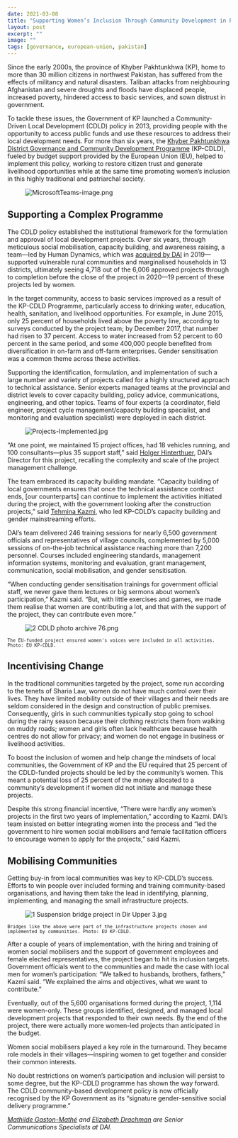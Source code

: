```yaml
---
date: 2021-03-08
title: "Supporting Women’s Inclusion Through Community Development in Pakistan"
layout: post
excerpt: ""
image: ""
tags: [governance, european-union, pakistan]
---
```

<p>Since the early 2000s, the province of Khyber Pakhtunkhwa (KP), home to more than 30 million citizens in northwest Pakistan, has suffered from the effects of militancy and natural disasters. Taliban attacks from neighbouring Afghanistan and severe droughts and floods have displaced people, increased poverty, hindered access to basic services, and sown distrust in government.</p><p>To tackle these issues, the Government of KP launched a Community-Driven Local Development (CDLD) policy in 2013, providing people with the opportunity to access public funds and use these resources to address their local development needs. For more than six years, the <a href="https://www.dai.com/our-work/projects/pakistan-khyber-pakhtunkhwa-district-governance-and-community-development-programme-kp-cdld">Khyber Pakhtunkhwa District Governance and Community Development Programme</a> (KP-CDLD), fueled by budget support provided by the European Union (EU), helped to implement this policy, working to restore citizen trust and generate livelihood opportunities while at the same time promoting women’s inclusion in this highly traditional and patriarchal society.</p><figure class="kg-card kg-image-card"><img src="https://pubs.ghost.io/uploads/MicrosoftTeams-image.png" class="kg-image" alt="MicrosoftTeams-image.png" loading="lazy"></figure><h2 id="supporting-a-complex-programme">Supporting a Complex Programme</h2><p>The CDLD policy established the institutional framework for the formulation and approval of local development projects. Over six years, through meticulous social mobilisation, capacity building, and awareness raising, a team—led by Human Dynamics, which was <a href="https://www.dai.com/news/dai-acquires-leading-european-development-consultancy-human-dynamics">acquired by DAI</a> in 2019—supported vulnerable rural communities and marginalised households in 13 districts, ultimately seeing 4,718 out of the 6,006 approved projects through to completion before the close of the project in 2020—19 percent of these projects led by women.</p><p>In the target community, access to basic services improved as a result of the KP-CDLD Programme, particularly access to drinking water, education, health, sanitation, and livelihood opportunities. For example, in June 2015, only 25 percent of households lived above the poverty line, according to surveys conducted by the project team; by December 2017, that number had risen to 37 percent. Access to water increased from 52 percent to 60 percent in the same period, and some 400,000 people benefited from diversification in on-farm and off-farm enterprises. Gender sensitisation was a common theme across these activities.</p><p>Supporting the identification, formulation, and implementation of such a large number and variety of projects called for a highly structured approach to technical assistance. Senior experts managed teams at the provincial and district levels to cover capacity building, policy advice, communications, engineering, and other topics. Teams of four experts (a coordinator, field engineer, project cycle management/capacity building specialist, and monitoring and evaluation specialist) were deployed in each district.</p><figure class="kg-card kg-image-card"><img src="https://pubs.ghost.io/uploads/Projects-Implemented.jpg" class="kg-image" alt="Projects-Implemented.jpg" loading="lazy"></figure><p>“At one point, we maintained 15 project offices, had 18 vehicles running, and 100 consultants—plus 35 support staff,” said <a href="https://www.linkedin.com/in/holger-hinterthuer-3851a433/">Holger Hinterthuer</a>, DAI’s Director for this project, recalling the complexity and scale of the project management challenge.</p><p>The team embraced its capacity building mandate. “Capacity building of local governments ensures that once the technical assistance contract ends, [our counterparts] can continue to implement the activities initiated during the project, with the government looking after the construction projects,” said <a href="https://www.linkedin.com/in/tehmina-kazmi-60460210/">Tehmina Kazmi</a>, who led KP-CDLD’s capacity building and gender mainstreaming efforts.</p><p>DAI’s team delivered 246 training sessions for nearly 6,500 government officials and representatives of village councils, complemented by 5,000 sessions of on-the-job technical assistance reaching more than 7,200 personnel. Courses included engineering standards, management information systems, monitoring and evaluation, grant management, communication, social mobilisation, and gender sensitisation.</p><p>“When conducting gender sensitisation trainings for government official staff, we never gave them lectures or big sermons about women’s participation,” Kazmi said. “But, with little exercises and games, we made them realise that women are contributing a lot, and that with the support of the project, they can contribute even more.”</p><figure class="kg-card kg-image-card"><img src="https://pubs.ghost.io/uploads/2%20CDLD%20photo%20archive%2076.png" class="kg-image" alt="2 CDLD photo archive 76.png" loading="lazy"></figure><p><code><code>The EU-funded project ensured women's voices were included in all activities. Photo: EU KP-CDLD.</code></code></p><h2 id="incentivising-change">Incentivising Change</h2><p>In the traditional communities targeted by the project, some run according to the tenets of Sharia Law, women do not have much control over their lives. They have limited mobility outside of their villages and their needs are seldom considered in the design and construction of public premises. Consequently, girls in such communities typically stop going to school during the rainy season because their clothing restricts them from walking on muddy roads; women and girls often lack healthcare because health centres do not allow for privacy; and women do not engage in business or livelihood activities.</p><p>To boost the inclusion of women and help change the mindsets of local communities, the Government of KP and the EU required that 25 percent of the CDLD-funded projects should be led by the community’s women. This meant a potential loss of 25 percent of the money allocated to a community’s development if women did not initiate and manage these projects.</p><p>Despite this strong financial incentive, “There were hardly any women’s projects in the first two years of implementation,” according to Kazmi. DAI’s team insisted on better integrating women into the process and “led the government to hire women social mobilisers and female facilitation officers to encourage women to apply for the projects,” said Kazmi.</p><h2 id="mobilising-communities">Mobilising Communities</h2><p>Getting buy-in from local communities was key to KP-CDLD’s success. Efforts to win people over included forming and training community-based organisations, and having them take the lead in identifying, planning, implementing, and managing the small infrastructure projects.</p><figure class="kg-card kg-image-card"><img src="https://pubs.ghost.io/uploads/1%20Suspension%20bridge%20project%20in%20Dir%20Upper%203.jpg" class="kg-image" alt="1 Suspension bridge project in Dir Upper 3.jpg" loading="lazy"></figure><p><code><code>Bridges like the above were part of the infrastructure projects chosen and implemented by communities. Photo: EU KP-CDLD.</code></code></p><p>After a couple of years of implementation, with the hiring and training of women social mobilisers and the support of government employees and female elected representatives, the project began to hit its inclusion targets. Government officials went to the communities and made the case with local men for women’s participation: “We talked to husbands, brothers, fathers,” Kazmi said. “We explained the aims and objectives, what we want to contribute.”</p><p>Eventually, out of the 5,600 organisations formed during the project, 1,114 were women-only. These groups identified, designed, and managed local development projects that responded to their own needs. By the end of the project, there were actually more women-led projects than anticipated in the budget.</p><p>Women social mobilisers played a key role in the turnaround. They became role models in their villages—inspiring women to get together and consider their common interests.</p><p>No doubt restrictions on women’s participation and inclusion will persist to some degree, but the KP-CDLD programme has shown the way forward. The CDLD community-based development policy is now officially recognised by the KP Government as its “signature gender-sensitive social delivery programme.”</p><p><em><a href="https://www.linkedin.com/in/mathilde-gaston-math%C3%A9-089a7022/">Mathilde Gaston-Mathé</a> and <a href="https://www.linkedin.com/in/elizabethdrachman/">Elizabeth Drachman</a> are Senior Communications Specialists at DAI.</em></p>
  